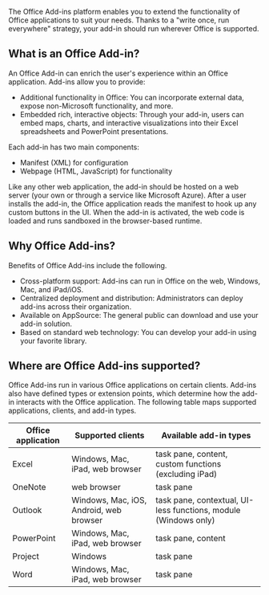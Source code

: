 The Office Add-ins platform enables you to extend the functionality of Office applications to suit your needs. Thanks to a "write once, run everywhere" strategy, your add-in should run wherever Office is supported.

## What is an Office Add-in?

An Office Add-in can enrich the user's experience within an Office application. Add-ins allow you to provide:

- Additional functionality in Office: You can incorporate external data, expose non-Microsoft functionality, and more.
- Embedded rich, interactive objects: Through your add-in, users can embed maps, charts, and interactive visualizations into their Excel spreadsheets and PowerPoint presentations.

Each add-in has two main components:

- Manifest (XML) for configuration
- Webpage (HTML, JavaScript) for functionality

Like any other web application, the add-in should be hosted on a web server (your own or through a service like Microsoft Azure). After a user installs the add-in, the Office application reads the manifest to hook up any custom buttons in the UI. When the add-in is activated, the web code is loaded and runs sandboxed in the browser-based runtime.

## Why Office Add-ins?

Benefits of Office Add-ins include the following.

- Cross-platform support: Add-ins can run in Office on the web, Windows, Mac, and iPad/iOS.
- Centralized deployment and distribution: Administrators can deploy add-ins across their organization.
- Available on AppSource: The general public can download and use your add-in solution.
- Based on standard web technology: You can develop your add-in using your favorite library.

## Where are Office Add-ins supported?

Office Add-ins run in various Office applications on certain clients. Add-ins also have defined types or extension points, which determine how the add-in interacts with the Office application. The following table maps supported applications, clients, and add-in types.

|Office application|Supported clients|Available add-in types|
|---|---|---|
|Excel|Windows, Mac, iPad, web browser|task pane, content, custom functions (excluding iPad)|
|OneNote|web browser|task pane|
|Outlook|Windows, Mac, iOS, Android, web browser|task pane, contextual, UI-less functions, module (Windows only)|
|PowerPoint|Windows, Mac, iPad, web browser|task pane, content|
|Project|Windows|task pane|
|Word|Windows, Mac, iPad, web browser|task pane|
